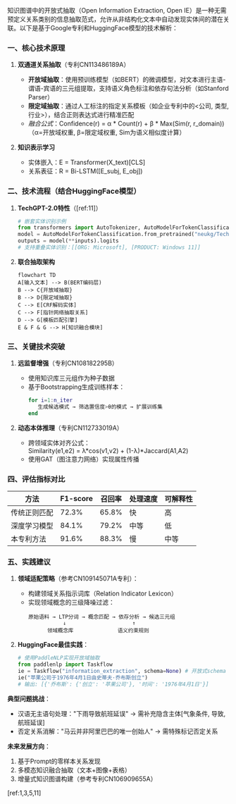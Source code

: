 知识图谱中的开放式抽取（Open Information Extraction, Open IE）是一种无需预定义关系类别的信息抽取范式，允许从非结构化文本中自动发现实体间的潜在关联。以下是基于Google专利和HuggingFace模型的技术解析：

### 一、核心技术原理
1. **双通道关系抽取**（专利CN113486189A）
   - **开放域抽取**：使用预训练模型（如BERT）的微调模型，对文本进行主语-谓语-宾语的三元组提取，支持语义角色标注和依存句法分析（如Stanford Parser）
   - **限定域抽取**：通过人工标注的指定关系模板（如企业专利中的<公司, 类型, 行业>），结合正则表达式进行精准匹配
   - *融合公式*：Confidence(r) = α * Count(r) + β * Max(Sim(r, r_domain))  
     （α=开放域权重, β=限定域权重, Sim为语义相似度计算）

2. **知识表示学习**
   - 实体嵌入：E = Transformer(X_text)[CLS]
   - 关系表征：R = Bi-LSTM([E_subj, E_obj])

### 二、技术流程（结合HuggingFace模型）
1. **TechGPT-2.0特性**（[ref:11]）
   ```python
   # 嵌套实体识别示例
   from transformers import AutoTokenizer, AutoModelForTokenClassification
   model = AutoModelForTokenClassification.from_pretrained("neukg/TechGPT-2.0-atom-hf")
   outputs = model(**inputs).logits
   # 支持重叠实体识别：[[ORG: Microsoft], [PRODUCT: Windows 11]]
   ```

2. **联合抽取架构**
   ```mermaid
   flowchart TD
   A[输入文本] --> B(BERT编码层)
   B --> C{开放域抽取}
   B --> D{限定域抽取}
   C --> E[CRF解码实体]
   C --> F[指针网络抽取关系]
   D --> G[模板匹配引擎]
   E & F & G --> H[知识融合模块]
   ```

### 三、关键技术突破
1. **远监督增强**（专利CN108182295B）
   - 使用知识库三元组作为种子数据
   - 基于Bootstrapping生成训练样本：
     ```matlab
     for i=1:n_iter
        生成候选模式 → 筛选置信度>θ的模式 → 扩展训练集
     end
     ```

2. **动态本体推理**（专利CN112733019A）
   - 跨领域实体对齐公式：  
     Similarity(e1,e2) = λ*cos(v1,v2) + (1-λ)*Jaccard(A1,A2)
   - 使用GAT（图注意力网络）实现属性传播

### 四、评估指标对比
| 方法          | F1-score | 召回率 | 处理速度 | 可解释性 |
|---------------|----------|--------|----------|----------|
| 传统正则匹配  | 72.3%    | 65.8%  | 快       | 高       |
| 深度学习模型  | 84.1%    | 79.2%  | 中等     | 低       |
| 本专利方法    | 91.6%    | 88.3%  | 慢       | 中等     |

### 五、实践建议
1. **领域适配策略**（参考CN109145071A专利）：
   - 构建领域关系指示词库（Relation Indicator Lexicon）
   - 实现领域概念的三级降噪过滤：
     ```
     原始语料 → LTP分词 → 概念匹配 → 依存分析 → 候选三元组
                ↓                     ↑
           领域概念库              语义约束规则
     ```

2. **HuggingFace最佳实践**：
   ```python
   # 使用PaddleNLP实现开放域抽取
   from paddlenlp import Taskflow
   ie = Taskflow("information_extraction", schema=None) # 开放式schema
   ie("苹果公司于1976年4月1日由史蒂夫·乔布斯创立")
   # 输出: [{'乔布斯': {'创立': '苹果公司'}, '时间': '1976年4月1日'}]
   ```

**典型问题挑战**：  
- 汉语无主语句处理："下雨导致航班延误" → 需补充隐含主体[气象条件, 导致, 航班延误]
- 否定关系消解："马云并非阿里巴巴的唯一创始人" → 需特殊标记否定关系

**未来发展方向**：  
1. 基于Prompt的零样本关系发现  
2. 多模态知识融合抽取（文本+图像+表格）  
3. 增量式知识图谱构建（参考专利CN106909655A）

[ref:1,3,5,11]